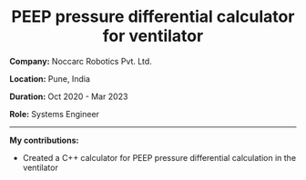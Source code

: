 <h1 align="center">PEEP pressure differential calculator for ventilator</h1>

**Company:** Noccarc Robotics Pvt. Ltd.

**Location:** Pune, India

**Duration:** Oct 2020 - Mar 2023

**Role:** Systems Engineer

---

**My contributions:**
* Created a C++ calculator for PEEP pressure differential calculation in the ventilator
